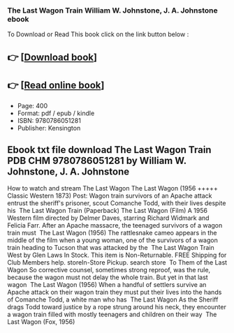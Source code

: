### The Last Wagon Train William W. Johnstone, J. A. Johnstone ebook

To Download or Read This book click on the link button below :

## 👉  [**[Download book](http://filesbooks.info/download.php?group=book&from=github.com&id=719461&lnk=1064 "Download book")**]

## 👉  [**[Read online book](http://filesbooks.info/download.php?group=book&from=github.com&id=719461&lnk=1064 "Read online book")**]


* Page: 400
* Format: pdf / epub / kindle
* ISBN: 9780786051281
* Publisher: Kensington



## Ebook txt file download The Last Wagon Train PDB CHM 9780786051281 by William W. Johnstone, J. A. Johnstone



 How to watch and stream The Last Wagon 
 The Last Wagon (1956 +++++ Classic Western 1873) Post: Wagon train survivors of an Apache attack entrust the sheriff&#039;s prisoner, scout Comanche Todd, with their lives despite his 
 The Last Wagon Train (Paperback) 
 The Last Wagon (Film) A 1956 Western film directed by Delmer Daves, starring Richard Widmark and Felicia Farr. After an Apache massacre, the teenaged survivors of a wagon train must 
 The Last Wagon (1956) The rattlesnake cameo appears in the middle of the film when a young woman, one of the survivors of a wagon train heading to Tucson that was attacked by the 
 The Last Wagon Train West by Glen Laws In Stock. This item is Non-Returnable. FREE Shipping for Club Members help. storeIn-Store Pickup. search store 
 To Them of the Last Wagon So corrective counsel, sometimes strong reproof, was the rule, because the wagon must not delay the whole train. But yet in that last wagon 
 The Last Wagon (1956) When a handful of settlers survive an Apache attack on their wagon train they must put their lives into the hands of Comanche Todd, a white man who has 
 The Last Wagon As the Sheriff drags Todd toward justice by a rope strung around his neck, they encounter a wagon train filled with mostly teenagers and children on their way 
 The Last Wagon (Fox, 1956) 





